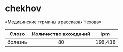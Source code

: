 # chekhov

«Медицинские термины в рассказах Чехова»

| **Cлово** | **Количество вхождений** |**ipm** |
|------|:----:|-----|
| болезнь | 80 | 198,438 |
